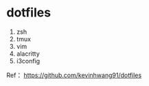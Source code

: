 # dotfiles

1. zsh
2. tmux
3. vim
4. alacritty
5. i3config


Ref： https://github.com/kevinhwang91/dotfiles
